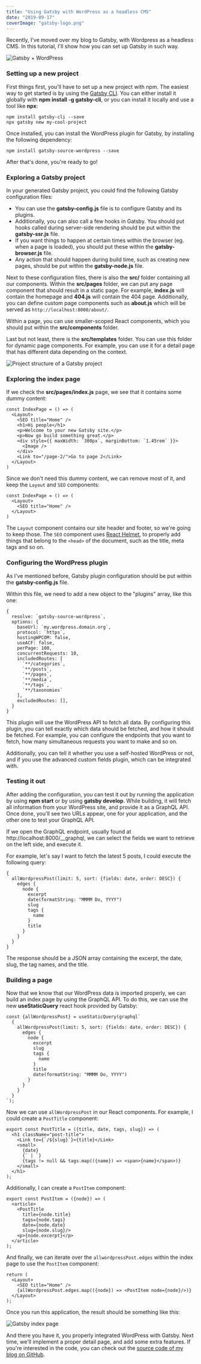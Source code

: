 ```yaml
---
title: "Using Gatsby with WordPress as a headless CMS"
date: "2019-09-17"
coverImage: "gatsby-logo.png"
---
```


Recently, I've moved over my blog to Gatsby, with Wordpress as a headless CMS. In this tutorial, I'll show how you can set up Gatsby in such way.

![Gatsby + WordPress](images/gatsby-wordpress.png)

### Setting up a new project

First things first, you'll have to set up a new project with npm. The easiest way to get started is by using the [Gatsby CLI](https://www.gatsbyjs.org/docs/gatsby-cli/). You can either install it globally with **npm install -g gatsby-cli**, or you can install it locally and use a tool like **npx**:

```
npm install gatsby-cli --save
npx gatsby new my-cool-project
```

Once installed, you can install the WordPress plugin for Gatsby, by installing the following dependency:

```
npm install gatsby-source-wordpress --save
```

After that's done, you're ready to go!

### Exploring a Gatsby project

In your generated Gatsby project, you could find the following Gatsby configuration files:

- You can use the **gatsby-config.js** file is to configure Gatsby and its plugins.
- Additionally, you can also call a few hooks in Gatsby. You should put hooks called during server-side rendering should be put within the **gatsby-ssr.js** file.
- If you want things to happen at certain times within the browser (eg. when a page is loaded), you should put these within the **gatsby-browser.js** file.
- Any action that should happen during build time, such as creating new pages, should be put within the **gatsby-node.js** file.

Next to these configuration files, there is also the **src/** folder containing all our components. Within the **src/pages** folder, we can put any page component that should result in a static page. For example, **index.js** will contain the homepage and **404.js** will contain the 404 page. Additionally, you can define custom page components such as **about.js** which will be served as `http://localhost:8000/about/`.

Within a page, you can use smaller-scoped React components, which you should put within the **src/components** folder.

Last but not least, there is the **src/templates** folder. You can use this folder for dynamic page components. For example, you can use it for a detail page that has different data depending on the context.

![Project structure of a Gatsby project](images/Screenshot-2019-08-26-18.39.23.png)

### Exploring the index page

If we check the **src/pages/index.js** page, we see that it contains some dummy content:

```
const IndexPage = () => (
  <Layout>
    <SEO title="Home" />
    <h1>Hi people</h1>
    <p>Welcome to your new Gatsby site.</p>
    <p>Now go build something great.</p>
    <div style={{ maxWidth: `300px`, marginBottom: `1.45rem` }}>
      <Image />
    </div>
    <Link to="/page-2/">Go to page 2</Link>
  </Layout>
)
```

Since we don't need this dummy content, we can remove most of it, and keep the `Layout` and `SEO` components:

```
const IndexPage = () => (
  <Layout>
    <SEO title="Home" />
  </Layout>
)
```

The `Layout` component contains our site header and footer, so we're going to keep those. The `SEO` component uses [React Helmet](https://github.com/nfl/react-helmet), to properly add things that belong to the `<head>` of the document, such as the title, meta tags and so on.

### Configuring the WordPress plugin

As I've mentioned before, Gatsby plugin configuration should be put within the **gatsby-config.js** file.

Within this file, we need to add a new object to the "plugins" array, like this one:

```
{
  resolve: `gatsby-source-wordpress`,
  options: {
    baseUrl: `my.wordpress.domain.org`,
    protocol: `https`,
    hostingWPCOM: false,
    useACF: false,
    perPage: 100,
    concurrentRequests: 10,
    includedRoutes: [
      `**/categories`,
      `**/posts`,
      `**/pages`,
      `**/media`,
      `**/tags`,
      `**/taxonomies`
    ],
    excludedRoutes: [],
  }
}
```

This plugin will use the WordPress API to fetch all data. By configuring this plugin, you can tell exactly which data should be fetched, and how it should be fetched. For example, you can configure the endpoints that you want to fetch, how many simultaneous requests you want to make and so on.

Additionally, you can tell it whether you use a self-hosted WordPress or not, and if you use the advanced custom fields plugin, which can be integrated with.

### Testing it out

After adding the configuration, you can test it out by running the application by using **npm start** or by using **gatsby develop**. While building, it will fetch all information from your WordPress site, and provide it as a GraphQL API. Once done, you'll see two URLs appear, one for your application, and the other one to test your GraphQL API.

If we open the GraphQL endpoint, usually found at http://localhost:8000/\_\_graphql, we can select the fields we want to retrieve on the left side, and execute it.

For example, let's say I want to fetch the latest 5 posts, I could execute the following query:

```
{
  allWordpressPost(limit: 5, sort: {fields: date, order: DESC}) {
    edges {
      node {
        excerpt
        date(formatString: "MMMM Do, YYYY")
        slug
        tags {
          name
        }
        title
      }
    }
  }
}

```

The response should be a JSON array containing the excerpt, the date, slug, the tag names, and the title.

### Building a page

Now that we know that our WordPress data is imported properly, we can build an index page by using the GraphQL API. To do this, we can use the new **useStaticQuery** react hook provided by Gatsby:

```
const {allWordpressPost} = useStaticQuery(graphql`
  {
    allWordpressPost(limit: 5, sort: {fields: date, order: DESC}) {
      edges {
        node {
          excerpt
          slug
          tags {
            name
          }
          title
          date(formatString: "MMMM Do, YYYY")
        }
      }
    }
  }
`);
```

Now we can use `allWordpressPost` in our React components. For example, I could create a `PostTitle` component:

```
export const PostTitle = ({title, date, tags, slug}) => (
  <h1 className="post-title">
    <Link to={`/${slug}`}>{title}</Link>
    <small>
      {date}
      {` | `}
      {tags != null && tags.map(({name}) => <span>{name}</span>)}
    </small>
  </h1>
);
```

Additionally, I can create a `PostItem` component:

```
export const PostItem = ({node}) => (
  <article>
    <PostTitle
      title={node.title}
      tags={node.tags}
      date={node.date}
      slug={node.slug}/>
    <p>{node.excerpt}</p>
  </article>
);
```

And finally, we can iterate over the `allwordpressPost.edges` within the index page to use the `PostItem` component:

```
return (
  <Layout>
    <SEO title="Home" />
    {allWordpressPost.edges.map(({node}) => <PostItem node={node}/>)}
  </Layout>
);
```

Once you run this application, the result should be something like this:

![Gatsby index page](images/Screenshot-2019-08-26-18.08.14-e1566835753557.png)

And there you have it, you properly integrated WordPress with Gatsby. Next time, we'll implement a proper detail page, and add some extra features. If you're interested in the code, you can check out the [source code of my blog on GitHub](https://github.com/g00glen00b/gatsby-blog).
